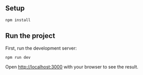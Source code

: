 ## Setup

``` bash
npm install
```

## Run the project

First, run the development server:

``` bash
npm run dev
```

Open [http://localhost:3000](http://localhost:3000) with your browser to see the result.

